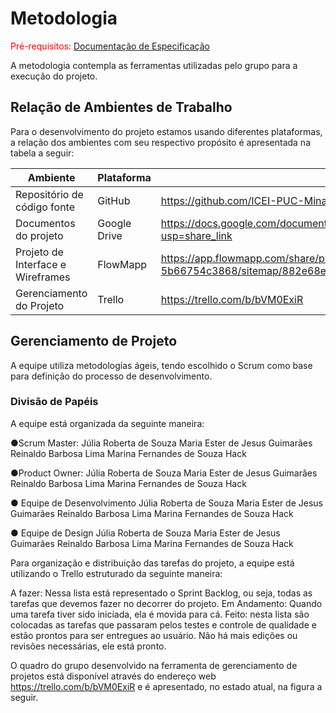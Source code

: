 
# Metodologia

<span style="color:red">Pré-requisitos: <a href="2-Especificação do Projeto.md"> Documentação de Especificação</a></span>

A metodologia contempla as ferramentas utilizadas pelo grupo para a execução do projeto.


## Relação de Ambientes de Trabalho

Para o desenvolvimento do projeto estamos usando diferentes plataformas, a relação dos ambientes com seu respectivo propósito é apresentada na tabela a seguir:

| Ambiente | Plataforma | Link de Acesso |
| -------- | ---------- | -------------- |
| Repositório de código fonte| GitHub | https://github.com/ICEI-PUC-Minas-PMV-ADS/pmv-ads-2023-1-e1-proj-web-t7-pcp |
| Documentos do projeto | Google Drive | https://docs.google.com/document/d/1UV3LWvjjuOrYaonHWFqyTTxGvGQ0QJWDOwIZMUXxMjs/edit?usp=share_link |
| Projeto de Interface e Wireframes | FlowMapp | https://app.flowmapp.com/share/projects/cc6a2033-72ce-461d-ad9f-5b66754c3868/sitemap/882e68ec-cba2-4ce0-801d-584f545b1631 |
| Gerenciamento do Projeto | Trello | https://trello.com/b/bVM0ExiR |

## Gerenciamento de Projeto

 A equipe utiliza metodologias ágeis, tendo escolhido o Scrum como base para definição do processo de desenvolvimento.


### Divisão de Papéis

A equipe está organizada da seguinte maneira:

●Scrum Master:
Júlia Roberta de Souza
Maria Ester de Jesus Guimarães
Reinaldo Barbosa Lima
Marina Fernandes de Souza Hack

●Product Owner:
Júlia Roberta de Souza
Maria Ester de Jesus Guimarães
Reinaldo Barbosa Lima
Marina Fernandes de Souza Hack

● Equipe de Desenvolvimento
Júlia Roberta de Souza
Maria Ester de Jesus Guimarães
Reinaldo Barbosa Lima
Marina Fernandes de Souza Hack

● Equipe de Design
Júlia Roberta de Souza
Maria Ester de Jesus Guimarães
Reinaldo Barbosa Lima
Marina Fernandes de Souza Hack

 Para organização e distribuição das tarefas do projeto, a equipe está utilizando o Trello estruturado da seguinte maneira:
 
A fazer: Nessa lista está representado o Sprint Backlog, ou seja, todas as tarefas que devemos fazer no decorrer do projeto. 
Em Andamento: Quando uma tarefa tiver sido iniciada, ela é movida para cá.
Feito: nesta lista são colocadas as tarefas que passaram pelos testes e controle de qualidade e estão prontos para ser entregues ao usuário. Não há mais edições ou revisões necessárias, ele está pronto.

O quadro do grupo desenvolvido na ferramenta de gerenciamento de projetos está disponível através do endereço web https://trello.com/b/bVM0ExiR e é apresentado, no estado atual, na figura a seguir.

